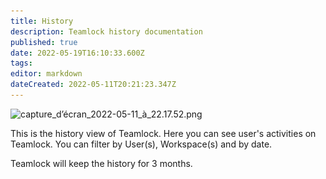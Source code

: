 ```yaml
---
title: History
description: Teamlock history documentation
published: true
date: 2022-05-19T16:10:33.600Z
tags: 
editor: markdown
dateCreated: 2022-05-11T20:21:23.347Z
---
```


![capture_d’écran_2022-05-11_à_22.17.52.png](/captures/capture_d’écran_2022-05-11_à_22.17.52.png)

This is the history view of Teamlock.
Here you can see user's activities on Teamlock.
You can filter by User(s), Workspace(s) and by date.

Teamlock will keep the history for 3 months.